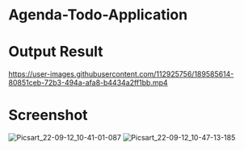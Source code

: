 # Agenda-Todo-Application
# Output Result
https://user-images.githubusercontent.com/112925756/189585614-80851ceb-72b3-494a-afa8-b4434a2ff1bb.mp4
# Screenshot
![Picsart_22-09-12_10-41-01-087](https://user-images.githubusercontent.com/112925756/189579242-60c02b56-ebb9-491c-ae90-d76ea25e25d0.jpg)
![Picsart_22-09-12_10-47-13-185](https://user-images.githubusercontent.com/112925756/189579314-ebb1b529-ffff-483b-81f8-ea4829872c72.jpg)

